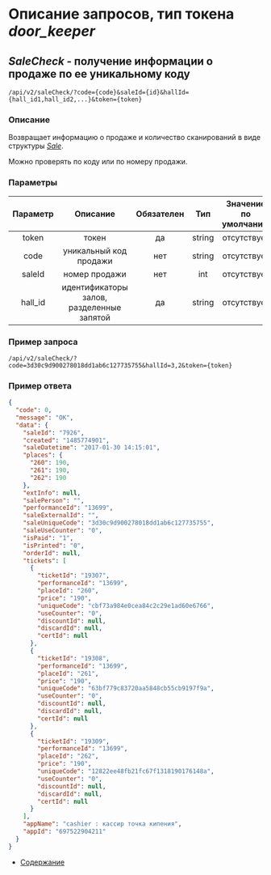 Описание запросов, тип токена _door_keeper_
=====================================

_SaleCheck_ - получение информации о продаже по ее уникальному коду
-------------
`/api/v2/saleCheck/?code={code}&saleId={id}&hallId={hall_id1,hall_id2,...}&token={token}`

### Описание
Возвращает информацию о продаже и количество сканирований в виде структуры
_[Sale](../replies/sale)_.

Можно проверять по коду или по номеру продажи.

### Параметры
| Параметр 	|        Описание       	| Обязателен 	|   Тип  	| Значение по умолчанию 	|
|:--------:	|:---------------------:	|:----------:	|:------:	|:---------------------:	|
|   token  	|         токен         	|     да     	| string 	|      отсутствует      	|
|   code   	| уникальный код продажи 	|     нет     	| string 	|      отсутствует      	|
|  saleId   	| номер продажи 	|     нет     	| int 	|      отсутствует      	|
|  hall_id 	|идентификаторы залов, разделенные запятой  	|     да     	|   string  	|      отсутствует      	|

### Пример запроса
`/api/v2/saleCheck/?code=3d30c9d900278018dd1ab6c127735755&hallId=3,2&token={token}`

### Пример ответа
```json
{
  "code": 0,
  "message": "OK",
  "data": {
    "saleId": "7926",
    "created": "1485774901",
    "saleDatetime": "2017-01-30 14:15:01",
    "places": {
      "260": 190,
      "261": 190,
      "262": 190
    },
    "extInfo": null,
    "salePerson": "",
    "performanceId": "13699",
    "saleExternalId": "",
    "saleUniqueCode": "3d30c9d900278018dd1ab6c127735755",
    "saleUseCounter": "0",
    "isPaid": "1",
    "isPrinted": "0",
    "orderId": null,
    "tickets": [
      {
        "ticketId": "19307",
        "performanceId": "13699",
        "placeId": "260",
        "price": "190",
        "uniqueCode": "cbf73a984e0cea84c2c29e1ad60e6766",
        "useCounter": "0",
        "discountId": null,
        "discardId": null,
        "certId": null
      },
      {
        "ticketId": "19308",
        "performanceId": "13699",
        "placeId": "261",
        "price": "190",
        "uniqueCode": "63bf779c83720aa5848cb55cb9197f9a",
        "useCounter": "0",
        "discountId": null,
        "discardId": null,
        "certId": null
      },
      {
        "ticketId": "19309",
        "performanceId": "13699",
        "placeId": "262",
        "price": "190",
        "uniqueCode": "12822ee48fb21fc67f1318190176148a",
        "useCounter": "0",
        "discountId": null,
        "discardId": null,
        "certId": null
      }
    ],
    "appName": "cashier : кассир точка кипения",
    "appId": "697522904211"
  }
}
```

* [Содержание](../index)